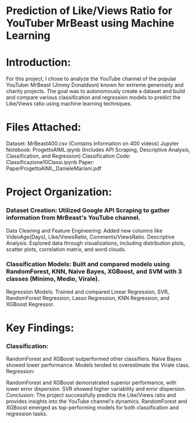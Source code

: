 # Prediction of Like/Views Ratio for YouTuber MrBeast using Machine Learning

# Introduction:
For this project, I chose to analyze the YouTube channel of the popular YouTuber MrBeast (Jimmy Donaldson) known for extreme generosity and charity projects. The goal was to autonomously create a dataset and build and compare various classification and regression models to predict the Like/Views ratio using machine learning techniques.

# Files Attached:

Dataset: MrBeast400.csv (Contains information on 400 videos)
Jupyter Notebook: ProgettoAIML.ipynb (Includes API Scraping, Descriptive Analysis, Classification, and Regression)
Classification Code: Classificazione10Classi.ipynb
Paper: PaperProgettoAIML_DanieleMariani.pdf

# Project Organization:

### Dataset Creation: Utilized Google API Scraping to gather information from MrBeast's YouTube channel.
Data Cleaning and Feature Engineering: Added new columns like VideoAge(Days), Like/ViewsRatio, Comments/ViewsRatio.
Descriptive Analysis: Explored data through visualizations, including distribution plots, scatter plots, correlation matrix, and word clouds.
### Classification Models: Built and compared models using RandomForest, KNN, Naive Bayes, XGBoost, and SVM with 3 classes (Minimo, Medio, Virale).
Regression Models: Trained and compared Linear Regression, SVR, RandomForest Regression, Lasso Regression, KNN Regression, and XGBoost Regressor.

# Key Findings:
### Classification:

RandomForest and XGBoost outperformed other classifiers.
Naive Bayes showed lower performance.
Models tended to overestimate the Virale class.
Regression:

RandomForest and XGBoost demonstrated superior performance, with lower error dispersion.
SVR showed higher variability and error dispersion.
Conclusion:
The project successfully predicts the Like/Views ratio and provides insights into the YouTube channel's dynamics. RandomForest and XGBoost emerged as top-performing models for both classification and regression tasks.
